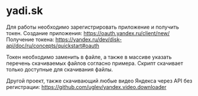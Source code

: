 # yadi.sk
Для работы необходимо зарегистрировать приложение и получить токен.
Создание приложения: https://oauth.yandex.ru/client/new/
Получение токена: https://yandex.ru/dev/disk-api/doc/ru/concepts/quickstart#oauth

Токен необходимо заменить в файле, а также в массиве указать перечень скачиваемых файлов согласно примера.
Скрипт скачивает только доступные для скачивания файлы.

Другой проект, также скачивающий любые видео Яндекса через API без регистрации: https://github.com/uglev/yandex.video.downloader
